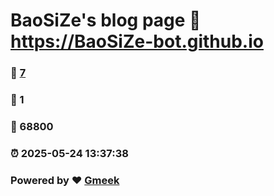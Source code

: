 # BaoSiZe's blog page :link: https://BaoSiZe-bot.github.io 
### :page_facing_up: [7](https://BaoSiZe-bot.github.io/tag.html) 
### :speech_balloon: 1 
### :hibiscus: 68800 
### :alarm_clock: 2025-05-24 13:37:38 
### Powered by :heart: [Gmeek](https://github.com/Meekdai/Gmeek)
